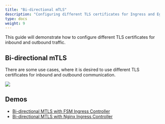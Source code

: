 ```yaml
---
title: "Bi-directional mTLS"
description: "Configuring different TLS certificates for Ingress and Egress traffic"
type: docs
weight: 9
---
```


This guide will demonstrate how to configure different TLS certificates for inbound and outbound traffic.

## Bi-directional mTLS

There are some use cases, where it is desired to use different TLS certificates for inbound and outbound communication.

![](/images/Bidirectional_mTLS.png)


## Demos

- [Bi-directional MTLS with FSM Ingress Controller](/demos/bidirection_tls_fsm)
- [Bi-directional MTLS with Nginx Ingress Controller](/demos/bidirection_tls_nginx)
